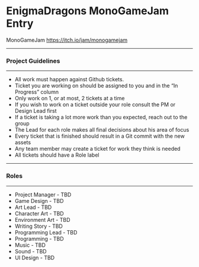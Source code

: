 # EnigmaDragons MonoGameJam Entry
MonoGameJam https://itch.io/jam/monogamejam

----

### Project Guidelines

----

- All work must happen against Github tickets.
- Ticket you are working on should be assigned to you and in the “In Progress” column
- Only work on 1, or at most, 2 tickets at a time
- If you wish to work on a ticket outside your role consult the PM or Design Lead first
- If a ticket is taking a lot more work than you expected, reach out to the group
- The Lead for each role makes all final decisions about his area of focus
- Every ticket that is finished should result in a Git commit with the new assets
- Any team member may create a ticket for work they think is needed
- All tickets should have a Role label

----

### Roles

----

- Project Manager - TBD
- Game Design - TBD
- Art Lead - TBD
- Character Art - TBD
- Environment Art - TBD
- Writing Story - TBD
- Programming Lead - TBD
- Programming - TBD
- Music - TBD
- Sound - TBD
- UI Design - TBD
